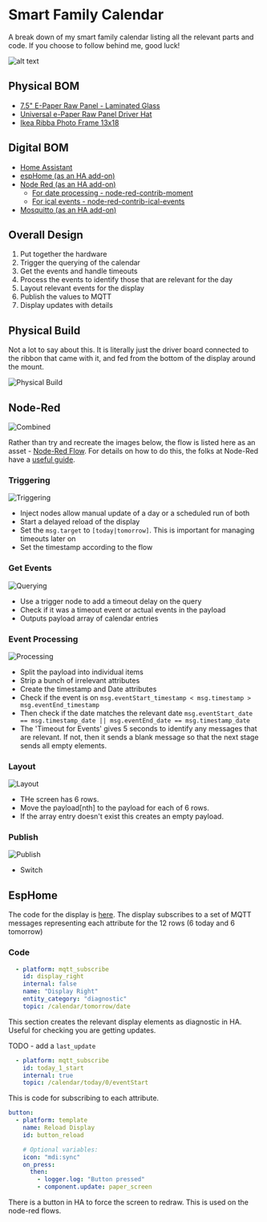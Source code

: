 # Smart Family Calendar

A break down of my smart family calendar listing all the relevant parts and code. If you choose to follow behind me, good luck!

![alt text](./assets/mounted.jpg)

## Physical BOM

* [7.5" E-Paper Raw Panel - Laminated Glass](https://thepihut.com/products/7-5-e-paper-raw-panel-fully-laminated-800x480)
* [Universal e-Paper Raw Panel Driver Hat](https://thepihut.com/products/universal-e-paper-raw-panel-driver-hat)
* [Ikea Ribba Photo Frame 13x18](https://www.ikea.com/gb/en/p/ribba-frame-white-70378414/#content)

## Digital BOM

* [Home Assistant](https://www.home-assistant.io/)
* [espHome (as an HA add-on)](https://esphome.io/)
* [Node Red (as an HA add-on)](https://nodered.org/)
  * [For date processing - node-red-contrib-moment](https://flows.nodered.org/node/node-red-contrib-moment)
  * [For ical events - node-red-contrib-ical-events](https://flows.nodered.org/node/node-red-contrib-ical-events)
* [Mosquitto (as an HA add-on)](https://mosquitto.org/)

## Overall Design

1. Put together the hardware
1. Trigger the querying of the calendar
2. Get the events and handle timeouts
3. Process the events to identify those that are relevant for the day
4. Layout relevant events for the display
5. Publish the values to MQTT
6. Display updates with details

## Physical Build

Not a lot to say about this. It is literally just the driver board connected to the ribbon that came with it, and fed from the bottom of the display around the mount.

![Physical Build](assets/Physical-Build.jpg)

## Node-Red

![Combined](assets/NR-1-Total.png)

Rather than try and recreate the images below, the flow is listed here as an asset - [Node-Red Flow](node-red/flow.json). For details on how to do this, the folks at Node-Red have a [useful guide](https://nodered.org/docs/user-guide/editor/workspace/import-export).

### Triggering 

![Triggering](assets/NR-1-Trigger.png)

* Inject nodes allow manual update of a day or a scheduled run of both
* Start a delayed reload of the display
* Set the `msg.target` to `[today|tomorrow]`. This is important for managing timeouts later on
* Set the timestamp according to the flow

### Get Events

![Querying](assets/NR2-Query.png)

* Use a trigger node to add a timeout delay on the query
* Check if it was a timeout event or actual events in the payload
* Outputs payload array of calendar entries

### Event Processing

![Processing](assets/NR3-Process.png)

* Split the payload into individual items
* Strip a bunch of irrelevant attributes
* Create the timestamp and Date attributes
* Check if the event is on `msg.eventStart_timestamp < msg.timestamp > msg.eventEnd_timestamp`
* Then check if the date matches the relevant date `msg.eventStart_date == msg.timestamp_date || msg.eventEnd_date == msg.timestamp_date`
* The 'Timeout for Events' gives 5 seconds to identify any messages that are relevant. If not, then it sends a blank message so that the next stage sends all empty elements.

### Layout

![Layout](assets/NR4-Layout.png)

* THe screen has 6 rows. 
* Move the payload[nth] to the payload for each of 6 rows. 
* If the array entry doesn't exist this creates an empty payload.

### Publish

![Publish](assets/NR5-Publish.png)

* Switch 

## EspHome

The code for the display is [here](esphome/hall-epaper.yaml). The display subscribes to a set of MQTT messages representing each attribute for the 12 rows (6 today and 6 tomorrow)

### Code

```yaml
  - platform: mqtt_subscribe
    id: display_right
    internal: false
    name: "Display Right"
    entity_category: "diagnostic"
    topic: /calendar/tomorrow/date
```
This section creates the relevant display elements as diagnostic in HA. Useful for checking you are getting updates. 

TODO - add a `last_update`

```yaml
  - platform: mqtt_subscribe
    id: today_1_start
    internal: true
    topic: /calendar/today/0/eventStart
```
This is code for subscribing to each attribute.

```yaml
button:
  - platform: template
    name: Reload Display
    id: button_reload

    # Optional variables:
    icon: "mdi:sync"
    on_press:
      then:
        - logger.log: "Button pressed"
        - component.update: paper_screen
```
There is a button in HA to force the screen to redraw. This is used on the node-red flows.